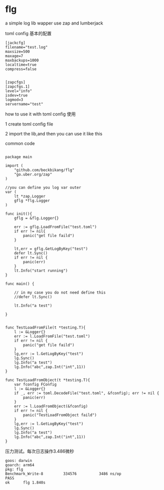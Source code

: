 # flg
a simple log lib wapper use zap and lumberjack



toml config 基本的配置
```
[jackcfg]
filename="test.log"
maxsize=500
maxage=7
maxbackups=1000
localtime=true
compress=false


[zapcfgs]
[zapcfgs.1]
level="info"
isdev=true
logmod=3
servername="test"
```

how to use it with toml config  使用

1 create toml config file

2 import the lib,and then you can use it like this


common code 




```golang

package main

import (
	"github.com/beckbikang/flg"
	"go.uber.org/zap"
)

//you can define you log var outer
var (
	lt *zap.Logger
	gflg *flg.Logger
)

func init(){
	gflg = &flg.Logger{}

	err := gflg.LoadFromFile("test.toml")
	if err != nil{
		panic("get file faild")
	}

	lt,err = gflg.GetLogByKey("test")
	defer lt.Sync()
	if err != nil {
		panic(err)
	}
	lt.Info("start running")
}

func main() {

	// in my case you do not need define this
	//defer lt.Sync()

	lt.Info("a test")

}

```



```golang

func TestLoadFromFile(t *testing.T){
	l := &Logger{}
	err := l.LoadFromFile("test.toml")
	if err != nil {
		panic("get file faild")
	}
	lg,err := l.GetLogByKey("test")
	lg.Sync()
	lg.Info("a test")
	lg.Info("abc",zap.Int("int",11))
}

func TestLoadFromObject(t *testing.T){
	var fconfig FConfig
	l := &Logger{}
	if _, err := toml.DecodeFile("test.toml", &fconfig); err != nil {
		panic(err)
	}
	err := l.LoadFromObject(&fconfig)
	if err != nil {
		panic("TestLoadFromObject faild")
	}
	lg,err := l.GetLogByKey("test")
	lg.Sync()
	lg.Info("a test")
	lg.Info("abc",zap.Int("int",11))
}
```

压力测试。每次日志操作3.486微秒
```shell
goos: darwin
goarch: arm64
pkg: flg
Benchmark_Write-8   	  334576	      3486 ns/op
PASS
ok  	flg	1.840s
```


